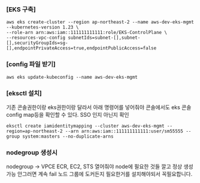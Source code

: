### [EKS 구축]

```
aws eks create-cluster --region ap-northeast-2 --name aws-dev-eks-mgmt --kubernetes-version 1.23 \
--role-arn arn:aws:iam::111111111111:role/EKS-ControlPlane \
--resources-vpc-config subnetIds=subnet-[],subnet-[],securityGroupIds=sg-[],endpointPrivateAccess=true,endpointPublicAccess=false
```

### [config 파일 받기]

```
aws eks update-kubeconfig --name aws-dev-eks-mgmt
```

### [eksctl 설치]

기존 콘솔권한이랑 eks권한이랑 달라서 아래 명령어를 넣어줘야 콘솔에서도 eks 콘솔 config map등을 확인할 수 있다. SSO 인지 아닌지 확인

```
eksctl create iamidentitymapping --cluster aws-dev-eks-mgmt --region=ap-northeast-2 --arn arn:aws:iam::111111111111:user/sm55555 --group system:masters --no-duplicate-arns
```

### nodegroup 생성시 

nodegroup -> VPCE ECR, EC2, STS 열어줘야 node에 필요한 것들 깔고 정상 생성 가능 안그러면 계속 fail 노드 그룹에 도커든지 필요한거를 설치해야되서 꼭필요합니다.
